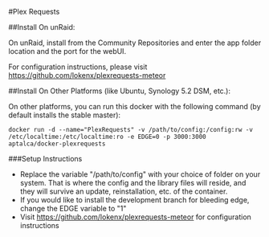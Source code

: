 #Plex Requests 

##Install On unRaid:

On unRaid, install from the Community Repositories and enter the app folder location and the port for the webUI.

For configuration instructions, please visit https://github.com/lokenx/plexrequests-meteor

##Install On Other Platforms (like Ubuntu, Synology 5.2 DSM, etc.):

On other platforms, you can run this docker with the following command (by default installs the stable master):

```
docker run -d --name="PlexRequests" -v /path/to/config:/config:rw -v /etc/localtime:/etc/localtime:ro -e EDGE=0 -p 3000:3000 aptalca/docker-plexrequests
```

###Setup Instructions
- Replace the variable "/path/to/config" with your choice of folder on your system. That is where the config and the library files will reside, and they will survive an update, reinstallation, etc. of the container.
- If you would like to install the development branch for bleeding edge, change the EDGE variable to "1"
- Visit https://github.com/lokenx/plexrequests-meteor for configuration instructions

